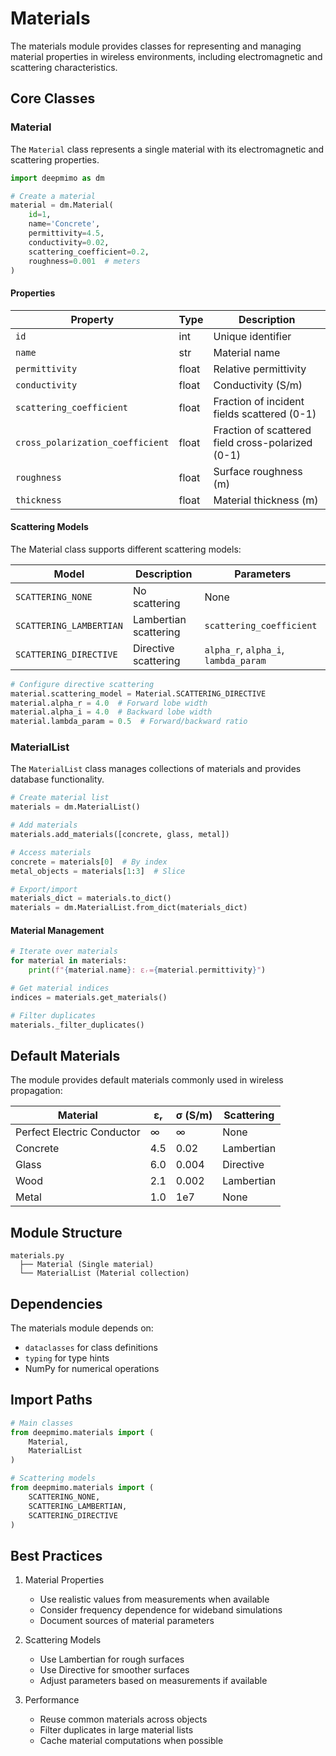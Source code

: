 # Materials

The materials module provides classes for representing and managing material properties in wireless environments, including electromagnetic and scattering characteristics.

## Core Classes

### Material
The `Material` class represents a single material with its electromagnetic and scattering properties.

```python
import deepmimo as dm

# Create a material
material = dm.Material(
    id=1,
    name='Concrete',
    permittivity=4.5,
    conductivity=0.02,
    scattering_coefficient=0.2,
    roughness=0.001  # meters
)
```

#### Properties

| Property | Type | Description |
|----------|------|-------------|
| `id` | int | Unique identifier |
| `name` | str | Material name |
| `permittivity` | float | Relative permittivity |
| `conductivity` | float | Conductivity (S/m) |
| `scattering_coefficient` | float | Fraction of incident fields scattered (0-1) |
| `cross_polarization_coefficient` | float | Fraction of scattered field cross-polarized (0-1) |
| `roughness` | float | Surface roughness (m) |
| `thickness` | float | Material thickness (m) |

#### Scattering Models

The Material class supports different scattering models:

| Model | Description | Parameters |
|-------|-------------|------------|
| `SCATTERING_NONE` | No scattering | None |
| `SCATTERING_LAMBERTIAN` | Lambertian scattering | `scattering_coefficient` |
| `SCATTERING_DIRECTIVE` | Directive scattering | `alpha_r`, `alpha_i`, `lambda_param` |

```python
# Configure directive scattering
material.scattering_model = Material.SCATTERING_DIRECTIVE
material.alpha_r = 4.0  # Forward lobe width
material.alpha_i = 4.0  # Backward lobe width
material.lambda_param = 0.5  # Forward/backward ratio
```

### MaterialList
The `MaterialList` class manages collections of materials and provides database functionality.

```python
# Create material list
materials = dm.MaterialList()

# Add materials
materials.add_materials([concrete, glass, metal])

# Access materials
concrete = materials[0]  # By index
metal_objects = materials[1:3]  # Slice

# Export/import
materials_dict = materials.to_dict()
materials = dm.MaterialList.from_dict(materials_dict)
```

#### Material Management

```python
# Iterate over materials
for material in materials:
    print(f"{material.name}: εᵣ={material.permittivity}")

# Get material indices
indices = materials.get_materials()

# Filter duplicates
materials._filter_duplicates()
```

## Default Materials

The module provides default materials commonly used in wireless propagation:

| Material | εᵣ | σ (S/m) | Scattering |
|----------|-----|---------|------------|
| Perfect Electric Conductor | ∞ | ∞ | None |
| Concrete | 4.5 | 0.02 | Lambertian |
| Glass | 6.0 | 0.004 | Directive |
| Wood | 2.1 | 0.002 | Lambertian |
| Metal | 1.0 | 1e7 | None |

## Module Structure

```
materials.py
  ├── Material (Single material)
  └── MaterialList (Material collection)
```

## Dependencies

The materials module depends on:
- `dataclasses` for class definitions
- `typing` for type hints
- NumPy for numerical operations

## Import Paths

```python
# Main classes
from deepmimo.materials import (
    Material,
    MaterialList
)

# Scattering models
from deepmimo.materials import (
    SCATTERING_NONE,
    SCATTERING_LAMBERTIAN,
    SCATTERING_DIRECTIVE
)
```

## Best Practices

1. Material Properties
   - Use realistic values from measurements when available
   - Consider frequency dependence for wideband simulations
   - Document sources of material parameters

2. Scattering Models
   - Use Lambertian for rough surfaces
   - Use Directive for smoother surfaces
   - Adjust parameters based on measurements if available

3. Performance
   - Reuse common materials across objects
   - Filter duplicates in large material lists
   - Cache material computations when possible 